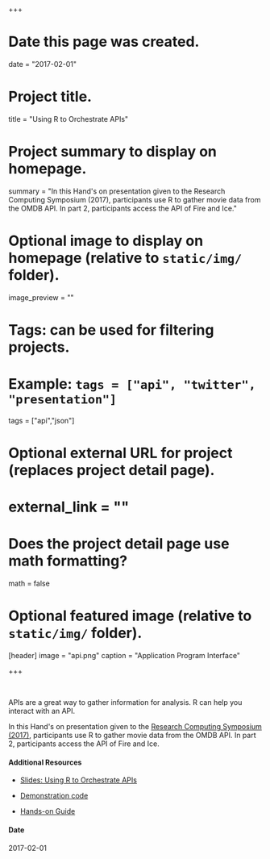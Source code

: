 +++
# Date this page was created.
date = "2017-02-01"

# Project title.
title = "Using R to Orchestrate APIs"

# Project summary to display on homepage.
summary = "In this Hand's on presentation given to the Research Computing Symposium (2017), participants use R to gather movie data from the OMDB API.  In part 2, participants access the API of Fire and Ice."

# Optional image to display on homepage (relative to `static/img/` folder).
image_preview = ""

# Tags: can be used for filtering projects.
# Example: `tags = ["api", "twitter", "presentation"]`
tags = ["api","json"]

# Optional external URL for project (replaces project detail page).
# external_link = ""

# Does the project detail page use math formatting?
math = false

# Optional featured image (relative to `static/img/` folder).
[header]
image = "api.png"
caption = "Application Program Interface"

+++

&nbsp;

APIs are a great way to gather information for analysis.  R can help you interact with an API.  

In this Hand's on presentation given to the 
[Research Computing Symposium (2017)](https://rc.duke.edu/symposium-2017/),
 participants use R to gather movie data from the OMDB API.  In part 2, participants 
 access the API of Fire and Ice.

#### Additional Resources

- [Slides:  Using R to Orchestrate APIs](/project/custom/rcs2017/slides/slides.html) 

- [Demonstration code](/project/custom/rcs2017/demonstration.nb.html)

- [Hands-on Guide](/project/custom/rcs2017/handson.nb.html)


#### Date
2017-02-01
